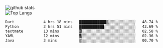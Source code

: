 ![github stats](https://github-readme-stats.vercel.app/api?username=AndreFerreira5&show_icons=true&theme=dark&count_private=true)
<br>
![Top Langs](https://github-readme-stats.vercel.app/api/top-langs/?username=AndreFerreira5&layout=compact&theme=dark)
<br>
<!--START_SECTION:waka-->

```txt
Dart             4 hrs 18 mins   ████████████▒░░░░░░░░░░░░   48.74 %
Python           3 hrs 51 mins   ███████████░░░░░░░░░░░░░░   43.69 %
textmate         13 mins         ▓░░░░░░░░░░░░░░░░░░░░░░░░   02.58 %
YAML             12 mins         ▓░░░░░░░░░░░░░░░░░░░░░░░░   02.36 %
Java             3 mins          ▒░░░░░░░░░░░░░░░░░░░░░░░░   00.70 %
```

<!--END_SECTION:waka-->
